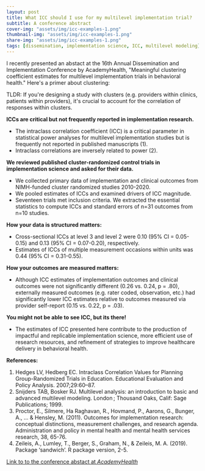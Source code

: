 ```yaml
---
layout: post
title: What ICC should I use for my multilevel implementation trial?
subtitle: A conference abstract
cover-img: "assets/img/icc-examples-1.png"
thumbnail-img: "assets/img/icc-examples-1.png"
share-img: "assets/img/icc-examples-1.png"
tags: [dissemination, implementation science, ICC, multilevel modeling]
---
```


I recently presented an abstact at the 16th Annual Dissemination and Implementation Conference by AcademyHealth, "Meaningful clustering coefficient estimates for multilevel implementation trials in behavioral health." Here's a primer about clustering:

TLDR: If you're designing a study with clusters (e.g. providers within clinics, patients within providers), it's crucial to account for the correlation of responses within clusters. 

**ICCs are critical but not frequently reported in implementation research.**
* The intraclass correlation coefficient (ICC) is a critical parameter in statistical power analyses for multilevel implementation studies but is frequently not reported in published manuscripts (1).
* Intraclass correlations are inversely related to power (2).

**We reviewed published cluster-randomized control trials in implementation science and asked for their data.**
* We collected primary data of implementation and clinical outcomes from NIMH-funded cluster randomized studies 2010-2020.
* We pooled estimates of ICCs and examined drivers of ICC magnitude.
* Seventeen trials met inclusion criteria. We extracted the essential statistics to compute ICCs and standard errors of n=31 outcomes from n=10 studies.

**How your data is structured matters:**
* Cross-sectional ICCs at level 3 and level 2 were 0.10 (95% CI = 0.05-0.15) and 0.13 (95% CI =  0.07-0.20), respectively.
* Estimates of ICCs of multiple measurement occasions within units was 0.44 (95% CI = 0.31-0.55).

**How your outcomes are measured matters:**
* Although ICC estimates of implementation outcomes and clinical outcomes were not significantly different (0.26 vs. 0.24, p = .80), externally measured outcomes (e.g. rater coded, observation, etc.) had significantly lower ICC estimates relative to outcomes measured via provider self-report (0.15 vs. 0.22, p = .03).

**You might not be able to see ICC, but its there!**
* The estimates of ICC presented here contribute to the production of impactful and replicable implementation science, more efficient use of research resources, and refinement of strategies to improve healthcare delivery in behavioral health. 

**References:**
1. Hedges LV, Hedberg EC. Intraclass Correlation Values for Planning Group-Randomized Trials in Education. Educational Evaluation and Policy Analysis. 2007;29:60–87.
2. Snijders TAB, Bosker RJ. Multilevel analysis: an introduction to basic and advanced multilevel modeling. London ; Thousand Oaks, Calif: Sage Publications; 1999.
3. Proctor, E., Silmere, Ha Raghavan, R., Hovmand, P., Aarons, G., Bunger, A., ... & Hensley, M. (2011). Outcomes for implementation research: conceptual distinctions, measurement challenges, and research agenda. Administration and policy in mental health and mental health services research, 38, 65-76.
4. Zeileis, A., Lumley, T., Berger, S., Graham, N., & Zeileis, M. A. (2019). Package ‘sandwich’. R package version, 2-5.


[Link to to the conference abstact at *AcademyHealth*](https://academyhealth.confex.com/academyhealth/2023di/meetingapp.cgi/Paper/62932)

